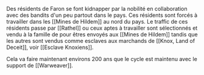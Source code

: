 Des résidents de Faron se font kidnapper par la nobilité en collaboration avec des bandits d'un peu partout dans le pays. Ces résidents sont forcés à travailler dans les [[Mines de Hildem]] au nord du pays. Le traffic de ces résidents passe par [[Rathel]] ou ceux aptes à travailler sont sélectionnés et vendu à la famille de pour êtres envoyés aux [[Mines de Hildem]] tandis que les autres sont vendus comme esclaves aux marchands de [[Knox, Land of Deceit]], voir [[Esclave Knoxiens]].

Cela va faire maintenant environs 200 ans que le cycle est maintenu avec le support de [[Warweaver]].
